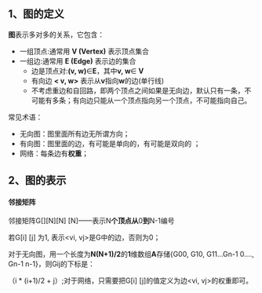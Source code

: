 ## 1、**图的定义**

**图**表示多对多的关系，它包含：

- 一组顶点:通常用 **V (Vertex)** 表示顶点集合
- 一组边:通常用 **E (Edge)** 表示边的集合
  - 边是顶点对:**(v, w)**$\in$**E**，其中**v, w**$\in$ **V**
  - 有向边 **< v, w>** 表示从**v**指向**w**的边(单行线)
  - 不考虑重边和自回路，即两个顶点之间如果是无向边，默认只有一条，不可能有多条；有向边只能从一个顶点指向另一个顶点，不可能指向自己。

常见术语：

- 无向图：图里面所有边无所谓方向；
- 有向图：图里面的边，有可能是单向的，有可能是双向的 ；
- 网络：每条边有**权重**；



## 2、图的表示

#### 邻接矩阵

邻接矩阵G[][N][N] [N]——表示N**个顶点从**0**到**N-1编号

若G[i] [j] 为1, 表示<vi, vj>是G中的边，否则为0；

对于无向图，用一个长度为**N(N+1)/2**的**1**维数组**A**存储{G00, G10, G11...Gn-1 0...., Gn-1 n-1}，则Gij的下标是：

（i * (i+1)/2 + j）;对于网络，只需要把G[i] [j]的值定义为边<vi, vj>的权重即可。

